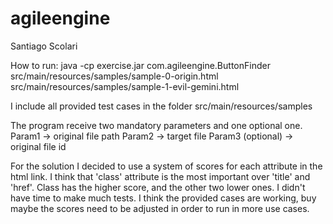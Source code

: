 # agileengine

Santiago Scolari

How to run:
java -cp exercise.jar com.agileengine.ButtonFinder src/main/resources/samples/sample-0-origin.html src/main/resources/samples/sample-1-evil-gemini.html

I include all provided test cases in the folder src/main/resources/samples 

The program receive two mandatory parameters and one optional one.
Param1 -> original file path
Param2 -> target file
Param3 (optional) -> original file id

For the solution I decided to use a system of scores for each attribute in the html link. 
I think that 'class' attribute is the most important over 'title' and 'href'. Class has the higher score, and the other two lower ones. I didn't have time to make much tests. I think the provided cases are working, buy maybe the scores need to be adjusted in order to run in more use cases.

